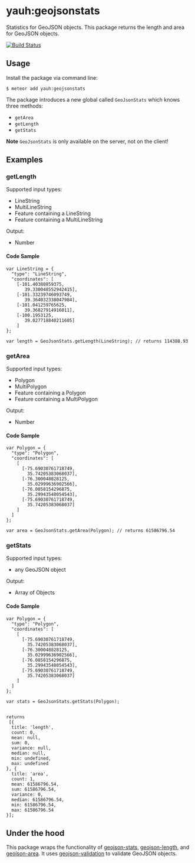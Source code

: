 yauh:geojsonstats
=================

Statistics for GeoJSON objects. This package returns the length and area
for GeoJSON objects.

[![Build Status](https://travis-ci.org/yauh/geojsonstats.svg?branch=master)](https://travis-ci.org/yauh/geojsonstats)


Usage
-----

Install the package via command line:

    $ meteor add yauh:geojsonstats

The package introduces a new global called `GeoJsonStats` which knows
three methods:

-   `getArea`
-   `getLength`
-   `getStats`

**Note** `GeoJsonStats` is only available on the server, not on the
client!

Examples
--------

### getLength

Supported input types:

-   LineString
-   MultiLineString
-   Feature containing a LineString
-   Feature containing a MultiLineString

Output:

-   Number

#### Code Sample

    var LineString = {
      "type": "LineString",
      "coordinates": [
        [-101.40380859375,
           39.330048552942415],
        [-101.33239746093749,
           39.364032338047984],
        [-101.041259765625,
           39.36827914916011],
        [-100.1953125,
           39.027718840211605]
        ]
    };

    var length = GeoJsonStats.getLength(LineString); // returns 114388.93

### getArea

Supported input types:

-   Polygon
-   MultiPolygon
-   Feature containing a Polygon
-   Feature containing a MultiPolygon

Output:

-   Number

#### Code Sample

    var Polygon = {
      "type": "Polygon",
      "coordinates": [
        [
          [-75.69030761718749,
            35.74205383068037],
          [-76.300048828125,
            35.02999636902566],
          [-76.0858154296875,
            35.29943548054543],
          [-75.69030761718749,
            35.74205383068037]
        ]
      ]
    };

    var area = GeoJsonStats.getArea(Polygon); // returns 61586796.54

### getStats

Supported input types:

-   any GeoJSON object

Output:

-   Array of Objects

#### Code Sample

    var Polygon = {
      "type": "Polygon",
      "coordinates": [
        [
          [-75.69030761718749,
            35.74205383068037],
          [-76.300048828125,
            35.02999636902566],
          [-76.0858154296875,
            35.29943548054543],
          [-75.69030761718749,
            35.74205383068037]
        ]
      ]
    };

    var stats = GeoJsonStats.getStats(Polygon);


    returns
     [{
      title: 'length',
      count: 0,
      mean: null,
      sum: 0,
      variance: null,
      median: null,
      min: undefined,
      max: undefined
    }, {
      title: 'area',
      count: 1,
      mean: 61586796.54,
      sum: 61586796.54,
      variance: 0,
      median: 61586796.54,
      min: 61586796.54,
      max: 61586796.54
    }];

Under the hood
--------------

This package wraps the functionality of
[geojson-stats](https://www.npmjs.com/package/geojson-stats),
[geojson-length](https://www.npmjs.com/package/geojson-length), and
[geojson-area](https://www.npmjs.com/package/geojson-area). It uses
[geojson-validation](https://www.npmjs.com/package/geojson-validation)
to validate GeoJSON objects.
